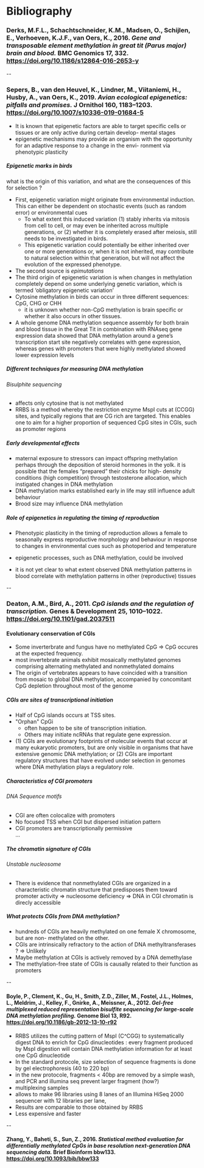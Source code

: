 # Bibliography 

### Derks, M.F.L., Schachtschneider, K.M., Madsen, O., Schijlen, E., Verhoeven, K.J.F., van Oers, K., 2016. *Gene and transposable element methylation in great tit (Parus major) brain and blood.* BMC Genomics 17, 332. https://doi.org/10.1186/s12864-016-2653-y  
--
### Sepers, B., van den Heuvel, K., Lindner, M., Viitaniemi, H., Husby, A., van Oers, K., 2019. *Avian ecological epigenetics: pitfalls and promises.* J Ornithol 160, 1183–1203. https://doi.org/10.1007/s10336-019-01684-5

- It is known that epigenetic factors are able to target specific cells or tissues or are only active during certain develop- mental stages 
- epigenetic mechanisms may provide an organism with the opportunity for an adaptive response to a change in the envi- ronment via phenotypic plasticity

##### Epigenetic marks in birds
what is the origin of this variation, and what are the consequences of this for selection ?  

- First, epigenetic variation might originate from environmental induction. This can either be dependent on stochastic events (such as random error) or environmental cues
	- To what extent this induced variation (1) stably inherits via mitosis from cell to cell, or may even be inherited across multiple generations, or (2) whether it is completely erased after meiosis, still needs to be investigated in birds.  
	- This epigenetic variation could potentially be either inherited over one or more generations or, when it is not inherited, may contribute to natural selection within that generation, but will not affect the evolution of the expressed phenotype.
- The second source is *epimutations*
- The third origin of epigenetic variation is when changes in methylation completely depend on some underlying genetic variation, which is termed ‘obligatory epigenetic variation’
- Cytosine methylation in birds can occur in three different sequences: CpG, CHG or CHH
	- it is unknown whether non-CpG methylation is brain specific or whether it also occurs in other tissues.
- A whole genome DNA methylation sequence assembly for both brain and blood tissue in the Great Tit in combination with RNAseq gene expression data showed that DNA methylation around a gene’s transcription start site negatively correlates with gene expression, whereas genes with promoters that were highly methylated showed lower expression levels 

##### Different techniques for measuring DNA methylation
###### Bisulphite sequencing
- affects only cytosine that is not methylated
- RRBS is a method whereby the restriction enzyme MspI cuts at (CCGG) sites, and typically regions that are CG rich are targeted. This enables one to aim for a higher proportion of sequenced CpG sites in CGIs, such as promoter regions

##### Early developmental effects
- maternal exposure to stressors can impact offspring methylation perhaps through the deposition of steroid hormones in the yolk.  it is possible that the females “prepared” their chicks for high- density conditions (high competition) through testosterone allocation, which instigated changes in DNA methylation
- DNA methylation marks established early in life may still influence adult behaviour
- Brood size may influence DNA methylation

##### Role of epigenetics in regulating the timing of reproduction
- Phenotypic plasticity in the timing of reproduction allows a female to seasonally express reproductive morphology and behaviour in response to changes in environmental cues such as photoperiod and temperature
- epigenetic processes, such as DNA methylation, could be involved

- it is not yet clear to what extent observed DNA methylation patterns in blood correlate with methylation patterns in other (reproductive) tissues

--

### Deaton, A.M., Bird, A., 2011. *CpG islands and the regulation of transcription.* Genes & Development 25, 1010–1022. https://doi.org/10.1101/gad.2037511

#### Evolutionary conservation of CGIs
- Some inverterbrate and fungus have no methylated CpG => CpG occures at the expected frequency. 
- most invertebrate animals exhibit mosaically methylated genomes comprising alternating methylated and nonmethylated domains 
- The origin of vertebrates appears to have coincided with a transition from mosaic to global DNA methylation, accompanied by concomitant CpG depletion throughout most of the genome 

##### CGIs are sites of transcriptional initiation
- Half of CpG islands occurs at TSS sites. 
- "Orphan" CpGi 
	- often happen to be site of transcription initiation.
	- Others may initiate ncRNAs that regulate gene expression.
- (1) CGIs are evolutionary footprints of molecular events that occur at many eukaryotic promoters, but are only visible in organisms that have extensive genomic DNA methylation; or (2) CGIs are important regulatory structures that have evolved under selection in genomes where DNA methylation plays a regulatory role.

##### Characteristics of CGI promoters
###### DNA Sequence motifs
- CGI are often colocalize with promoters
- No focused TSS when CGI but dispersed initiation pattern 
- CGI promoters are transcriptionally permissive  
...

##### The chromatin signature of CGIs
###### Unstable nucleosome
- There is evidence that nonmethylated CGIs are organized in a characteristic chromatin structure that predisposes them toward promoter activity => nucleosome deficiency => DNA in CGI chromatin is direcly accessible


##### What protects CGIs from DNA methylation?
- hundreds of CGIs are heavily methylated on one female X chromosome, but are non- methylated on the other.
- CGIs are intrinsically refractory to the action of DNA methyltransferases ? => Unlikely
- Maybe methylation at CGIs is actively removed by a DNA demethylase
- The methylation-free state of CGIs is causally related to their function as promoters



--

#### Boyle, P., Clement, K., Gu, H., Smith, Z.D., Ziller, M., Fostel, J.L., Holmes, L., Meldrim, J., Kelley, F., Gnirke, A., Meissner, A., 2012. *Gel-free multiplexed reduced representation bisulfite sequencing for large-scale DNA methylation profiling.* Genome Biol 13, R92. https://doi.org/10.1186/gb-2012-13-10-r92


- RRBS utilizes the cutting pattern of MspI (C^CGG) to systematically digest DNA to enrich for CpG dinucleotides : every fragment produced by MspI digestion will contain DNA methylation information for at least one CpG dinucleotide
- In the standard protocole, size selection of sequence fragments is done by gel electrophoresis (40 to 220 bp)
- in the new protocole, fragments < 40bp are removed by a simple wash, and PCR and illumina seq prevent larger fragment (how?)
- multiplexing samples
- allows to make 96 libraries using 8 lanes of an Illumina HiSeq 2000 sequencer with 12 libraries per lane,
- Results are comparable to those obtained by RRBS
- Less expensive and faster 

--

#### Zhang, Y., Baheti, S., Sun, Z., 2016. *Statistical method evaluation for differentially methylated CpGs in base resolution next-generation DNA sequencing data.* Brief Bioinform bbw133. https://doi.org/10.1093/bib/bbw133




